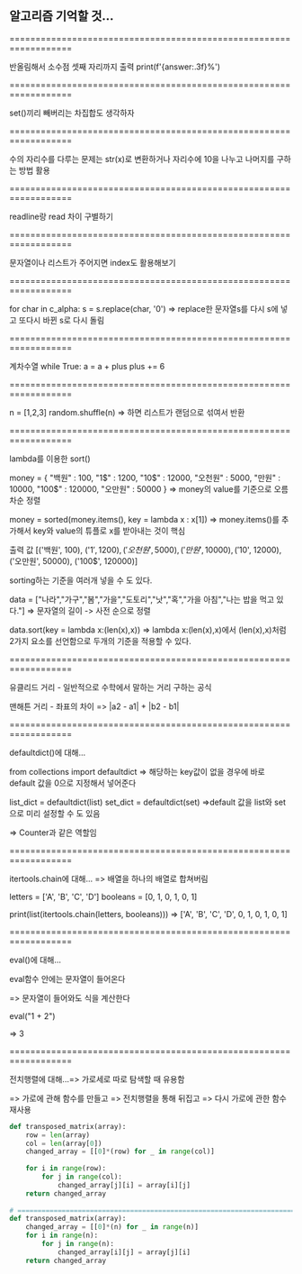 ## 알고리즘 기억할 것...

==================================================================

반올림해서 소수점 셋째 자리까지 출력
print(f'{answer:.3f}%')

==================================================================

set()끼리 빼버리는 차집합도 생각하자

==================================================================

수의 자리수를 다루는 문제는 str(x)로 변환하거나 자리수에 10을 나누고 나머지를 구하는 방법 활용

==================================================================

readline랑 read 차이 구별하기

==================================================================

문자열이나 리스트가 주어지면 index도 활용해보기

==================================================================

for char in c_alpha:
    s = s.replace(char, '0')
=> replace한 문자열s를 다시 s에 넣고 또다시 바뀐 s로 다시 돌림

==================================================================

계차수열
while True:
        a = a + plus
        plus += 6

==================================================================

n = [1,2,3]
random.shuffle(n) => 하면 리스트가 랜덤으로 섞여서 반환

==================================================================

lambda를 이용한 sort()

money = { "백원" : 100, "1$" : 1200, "10$" : 12000, "오천원" : 5000, "만원" : 10000, "100$" : 120000, "오만원" : 50000 }
=> money의 value를 기준으로 오름차순 정렬

money = sorted(money.items(), key = lambda x : x[1]) 
=> money.items()를 추가해서 key와 value의 튜플로 x를 받아내는 것이 핵심

출력 값 
[('백원', 100), ('1$', 1200), ('오천원', 5000), ('만원', 10000), ('10$', 12000), ('오만원', 50000), ('100$', 120000)]

sorting하는 기준을 여러개 넣을 수 도 있다.

data = ["나라","가구","봄","가을","도토리","낫","혹","가을 아침","나는 밥을 먹고 있다."]
=> 문자열의 길이 -> 사전 순으로 정렬

data.sort(key = lambda x:(len(x),x))
=> lambda x:(len(x),x)에서 (len(x),x)처럼 2가지 요소를 선언함으로 두개의 기준을 적용할 수 있다.

==================================================================

유클리드 거리 - 일반적으로 수학에서 말하는 거리 구하는 공식

맨해튼 거리 - 좌표의 차이 => |a2 - a1| + |b2 - b1|

==================================================================

defaultdict()에 대해... 

from collections import defaultdict
=> 해당하는 key값이 없을 경우에 바로 default 값을 0으로 지정해서 넣어준다

list_dict = defaultdict(list)
set_dict = defaultdict(set)
=>default 값을 list와 set으로 미리 설정할 수 도 있음

=> Counter과 같은 역할임 

==================================================================

itertools.chain에 대해...
=> 배열을 하나의 배열로 합쳐버림

letters = ['A', 'B', 'C', 'D']
booleans = [0, 1, 0, 1, 0, 1]

print(list(itertools.chain(letters, booleans)))
=> ['A', 'B', 'C', 'D', 0, 1, 0, 1, 0, 1]

==================================================================

eval()에 대해...

eval함수 안에는 문자열이 들어온다

=> 문자열이 들어와도 식을 계산한다

eval("1 + 2")

=> 3

==================================================================

전치행렬에 대해...=> 가로세로 따로 탐색할 때 유용함

=> 가로에 관해 함수를 만들고 => 전치행렬을 통해 뒤집고 => 다시 가로에 관한 함수 재사용

```python
def transposed_matrix(array):
	row = len(array)
	col = len(array[0])
	changed_array = [[0]*(row) for _ in range(col)]
        
	for i in range(row):
		for j in range(col):
			changed_array[j][i] = array[i][j]
	return changed_array
             
# ================================================================================
def transposed_matrix(array):
    changed_array = [[0]*(n) for _ in range(n)]
    for i in range(n):
        for j in range(n):
            changed_array[i][j] = array[j][i]
    return changed_array
```

